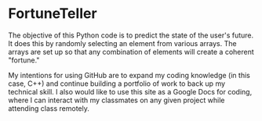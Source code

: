 # FortuneTeller
The objective of this Python code is to predict the state of the user's future. It does this by randomly selecting an element from various arrays.
The arrays are set up so that any combination of elements will create a coherent "fortune."

My intentions for using GitHub are to expand my coding knowledge (in this case, C++) and continue building a portfolio of work to
back up my technical skill. I also would like to use this site as a Google Docs for coding, where I can interact with my classmates
on any given project while attending class remotely.
